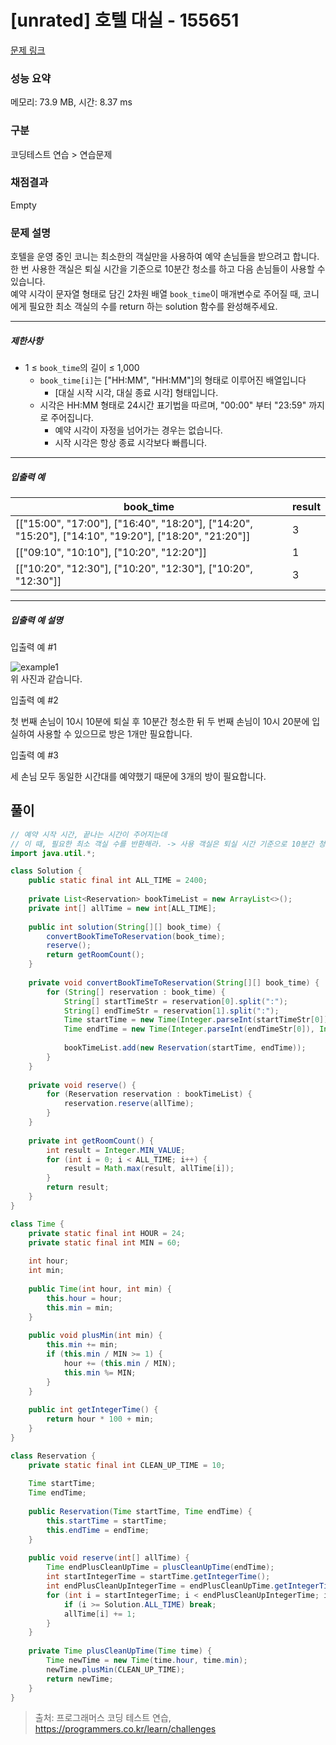 # [unrated] 호텔 대실 - 155651 

[문제 링크](https://school.programmers.co.kr/learn/courses/30/lessons/155651?language=java) 

### 성능 요약

메모리: 73.9 MB, 시간: 8.37 ms

### 구분

코딩테스트 연습 > 연습문제

### 채점결과

Empty

### 문제 설명

<p>호텔을 운영 중인 코니는 최소한의 객실만을 사용하여 예약 손님들을 받으려고 합니다. 한 번 사용한 객실은 퇴실 시간을 기준으로 10분간 청소를 하고 다음 손님들이 사용할 수 있습니다.<br>
예약 시각이 문자열 형태로 담긴 2차원 배열&nbsp;<code>book_time</code>이 매개변수로 주어질 때, 코니에게 필요한 최소 객실의 수를 return 하는 solution 함수를 완성해주세요.</p>

<hr>

<h5>제한사항</h5>

<ul>
<li>1 ≤ <code>book_time</code>의 길이 ≤ 1,000

<ul>
<li><code>book_time[i]</code>는 ["HH:MM", "HH:MM"]의 형태로 이루어진 배열입니다

<ul>
<li>[대실 시작 시각, 대실 종료 시각] 형태입니다.</li>
</ul></li>
<li>시각은 HH:MM 형태로 24시간 표기법을 따르며, "00:00" 부터 "23:59" 까지로 주어집니다.

<ul>
<li>예약 시각이 자정을 넘어가는 경우는 없습니다.</li>
<li>시작 시각은 항상 종료 시각보다 빠릅니다.</li>
</ul></li>
</ul></li>
</ul>

<hr>

<h5>입출력 예</h5>
<table class="table">
        <thead><tr>
<th>book_time</th>
<th>result</th>
</tr>
</thead>
        <tbody><tr>
<td>[["15:00", "17:00"], ["16:40", "18:20"], ["14:20", "15:20"], ["14:10", "19:20"], ["18:20", "21:20"]]</td>
<td>3</td>
</tr>
<tr>
<td>[["09:10", "10:10"], ["10:20", "12:20"]]</td>
<td>1</td>
</tr>
<tr>
<td>[["10:20", "12:30"], ["10:20", "12:30"], ["10:20", "12:30"]]</td>
<td>3</td>
</tr>
</tbody>
      </table>
<hr>

<h5>입출력 예 설명</h5>

<p>입출력 예 #1</p>

<p><img src="https://user-images.githubusercontent.com/62426665/199907266-561e3b75-84eb-4da1-930c-a6ac8fa82a79.png" title="" alt="example1"><br>
위 사진과 같습니다.</p>

<p>입출력 예 #2</p>

<p>첫 번째 손님이 10시 10분에 퇴실 후 10분간 청소한 뒤 두 번째 손님이 10시 20분에 입실하여 사용할 수 있으므로 방은 1개만 필요합니다.</p>

<p>입출력 예 #3</p>

<p>세 손님 모두 동일한 시간대를 예약했기 때문에 3개의 방이 필요합니다.</p>

## 풀이
```java
// 예약 시작 시간, 끝나는 시간이 주어지는데
// 이 때, 필요한 최소 객실 수를 반환해라. -> 사용 객실은 퇴실 시간 기준으로 10분간 청소하고 다음 손님이 사용할 수 있음.
import java.util.*;

class Solution {
    public static final int ALL_TIME = 2400;
    
    private List<Reservation> bookTimeList = new ArrayList<>();
    private int[] allTime = new int[ALL_TIME];
    
    public int solution(String[][] book_time) {
        convertBookTimeToReservation(book_time);
        reserve();  
        return getRoomCount();
    }
    
    private void convertBookTimeToReservation(String[][] book_time) {
        for (String[] reservation : book_time) {
            String[] startTimeStr = reservation[0].split(":");
            String[] endTimeStr = reservation[1].split(":");
            Time startTime = new Time(Integer.parseInt(startTimeStr[0]), Integer.parseInt(startTimeStr[1]));
            Time endTime = new Time(Integer.parseInt(endTimeStr[0]), Integer.parseInt(endTimeStr[1]));
            
            bookTimeList.add(new Reservation(startTime, endTime));
        }
    }
    
    private void reserve() {
        for (Reservation reservation : bookTimeList) {
            reservation.reserve(allTime);
        }
    }
    
    private int getRoomCount() {
        int result = Integer.MIN_VALUE;
        for (int i = 0; i < ALL_TIME; i++) {
            result = Math.max(result, allTime[i]);
        }
        return result;
    }
}

class Time {
    private static final int HOUR = 24;
    private static final int MIN = 60;
  
    int hour;
    int min;
    
    public Time(int hour, int min) {
        this.hour = hour;
        this.min = min;
    }
    
    public void plusMin(int min) {
        this.min += min;
        if (this.min / MIN >= 1) {
            hour += (this.min / MIN);
            this.min %= MIN;
        }
    }
    
    public int getIntegerTime() {
        return hour * 100 + min;
    }
}

class Reservation { 
    private static final int CLEAN_UP_TIME = 10;
  
    Time startTime;
    Time endTime;
    
    public Reservation(Time startTime, Time endTime) {
        this.startTime = startTime;
        this.endTime = endTime;
    }
    
    public void reserve(int[] allTime) {
        Time endPlusCleanUpTime = plusCleanUpTime(endTime);
        int startIntegerTime = startTime.getIntegerTime();
        int endPlusCleanUpIntegerTime = endPlusCleanUpTime.getIntegerTime();
        for (int i = startIntegerTime; i < endPlusCleanUpIntegerTime; i++) {
            if (i >= Solution.ALL_TIME) break;
            allTime[i] += 1;
        }
    }
    
    private Time plusCleanUpTime(Time time) {
        Time newTime = new Time(time.hour, time.min);
        newTime.plusMin(CLEAN_UP_TIME);
        return newTime;
    }
}
```

> 출처: 프로그래머스 코딩 테스트 연습, https://programmers.co.kr/learn/challenges
